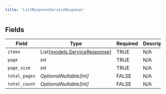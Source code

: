 ```yaml
---
title: 'ListResponseServiceResponse'
---
```



## Fields

| Field                                                        | Type                                                         | Required                                                     | Description                                                  |
| ------------------------------------------------------------ | ------------------------------------------------------------ | ------------------------------------------------------------ | ------------------------------------------------------------ |
| `items`                                                      | List[[models.ServiceResponse](/python-sdk-docs/models/components/serviceresponse)] | TRUE                                           | N/A                                                          |
| `page`                                                       | *int*                                                        | TRUE                                           | N/A                                                          |
| `page_size`                                                  | *int*                                                        | TRUE                                           | N/A                                                          |
| `total_pages`                                                | *OptionalNullable[int]*                                      | FALSE                                           | N/A                                                          |
| `total_count`                                                | *OptionalNullable[int]*                                      | FALSE                                           | N/A                                                          |
